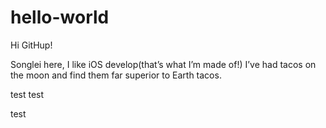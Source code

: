 # hello-world

Hi GitHup!

Songlei here, I like iOS develop(that’s what I’m made of!)
I’ve had tacos on the moon and find them far superior to Earth tacos.

test  test

test
